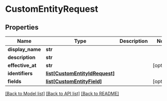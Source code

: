 # CustomEntityRequest


## Properties
Name | Type | Description | Notes
------------ | ------------- | ------------- | -------------
**display_name** | **str** |  | 
**description** | **str** |  | 
**effective_at** | **str** |  | [optional] 
**identifiers** | [**list[CustomEntityIdRequest]**](CustomEntityIdRequest.md) |  | 
**fields** | [**list[CustomEntityField]**](CustomEntityField.md) |  | [optional] 

[[Back to Model list]](../README.md#documentation-for-models) [[Back to API list]](../README.md#documentation-for-api-endpoints) [[Back to README]](../README.md)


